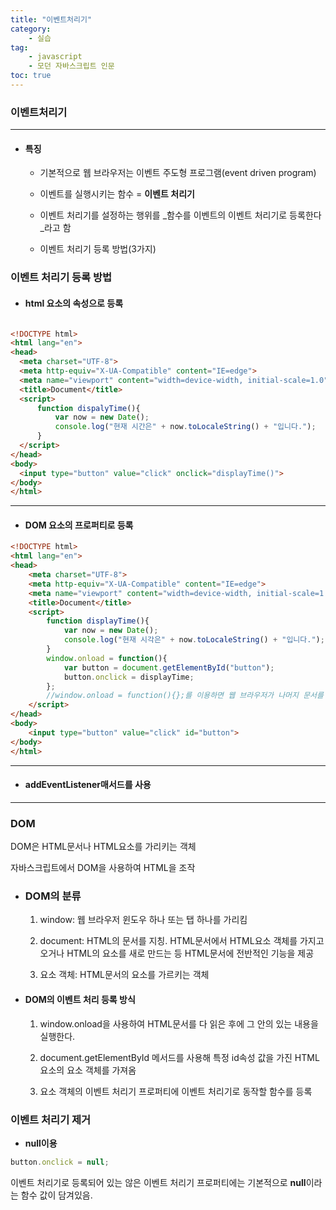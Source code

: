 ```yaml
---
title: "이벤트처리기"
category:
    - 실습
tag:
    - javascript
    - 모던 자바스크립트 인문
toc: true
---
```


### 이벤트처리기 

---

* #### 특징

    - 기본적으로 웹 브라우저는 이벤트 주도형 프로그램(event driven program)

    - 이벤트를 실행시키는 함수 = **이벤트 처리기**

    - 이벤트 처리기를 설정하는 행위를 _함수를 이벤트의 이벤트 처리기로 등록한다_라고 함

    - 이벤트 처리기 등록 방법(3가지)
        
      

### 이벤트 처리기 등록 방법 

  * #### html 요소의 속성으로 등록


  ```html

<!DOCTYPE html>
<html lang="en">
<head>
    <meta charset="UTF-8">
    <meta http-equiv="X-UA-Compatible" content="IE=edge">
    <meta name="viewport" content="width=device-width, initial-scale=1.0">
    <title>Document</title>
    <script>
        function dispalyTime(){
            var now = new Date();
            console.log("현재 시간은" + now.toLocaleString() + "입니다.");
        }
    </script>
</head>
<body>
    <input type="button" value="click" onclick="displayTime()">
</body>
</html>
```

---
    
  * #### DOM 요소의 프로퍼티로 등록

```html
<!DOCTYPE html>
<html lang="en">
<head>
    <meta charset="UTF-8">
    <meta http-equiv="X-UA-Compatible" content="IE=edge">
    <meta name="viewport" content="width=device-width, initial-scale=1.0">
    <title>Document</title>
    <script>
        function displayTime(){
            var now = new Date();
            console.log("현재 시각은" + now.toLocaleString() + "입니다.");
        }
        window.onload = function(){
            var button = document.getElementById("button");
            button.onclick = displayTime;
        };
        //window.onload = function(){};를 이용하면 웹 브라우저가 나머지 문서를 먼저 읽어 들인 후에 실행되게 한다.//
    </script>
</head>
<body>
    <input type="button" value="click" id="button">
</body>
</html>
```

---
    
  * #### addEventListener매서드를 사용





---

### DOM

DOM은 HTML문서나 HTML요소를 가리키는 객체

자바스크립트에서 DOM을 사용하여 HTML을 조작

* ### DOM의 분류

    1. window: 웹 브라우저 윈도우 하나 또는 탭 하나를 가리킴

    2. document: HTML의 문서를 지칭. HTML문서에서 HTML요소 객체를 가지고 오거나 HTML의 요소를 새로 만드는 등 HTML문서에 전반적인 기능을 제공

    3. 요소 객체: HTML문서의 요소를 가르키는 객체

* #### DOM의 이벤트 처리 등록 방식 

    1. window.onload을 사용하여 HTML문서를 다 읽은 후에 그 안의 있는 내용을 실행한다.

    2. document.getElementById 메서드를 사용해 특정 id속성 값을 가진 HTML요소의 요소 객체를 가져옴

    3. 요소 객체의 이벤트 처리기 프로퍼티에 이벤트 처리기로 동작할 함수를 등록


### 이벤트 처리기 제거 

- **null이용**

```javascript
button.onclick = null;
```

이벤트 처리기로 등록되어 있는 않은 이벤트 처리기 프로퍼티에는 기본적으로 **null**이라는 함수 값이 담겨있음.

